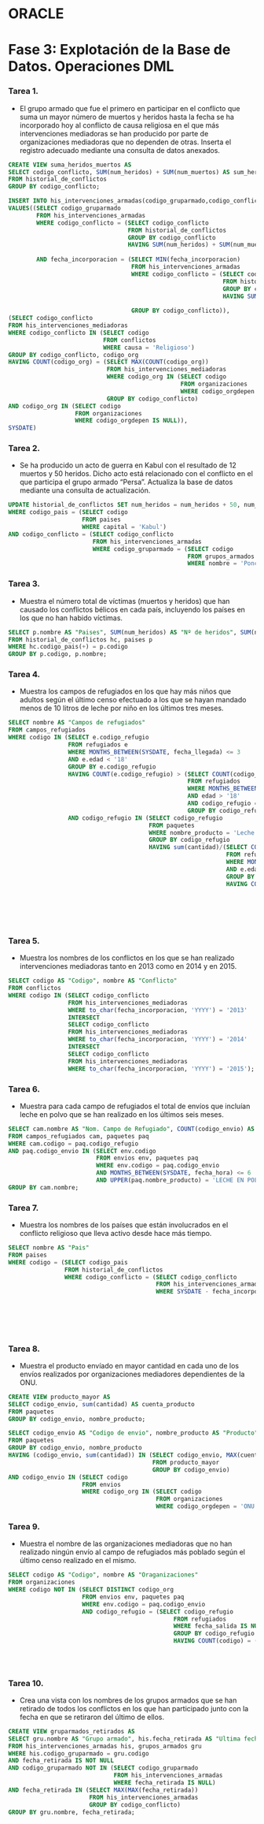 # ORACLE
# Fase 3: Explotación de la Base de Datos. Operaciones DML


### Tarea 1. 

* El grupo armado que fue el primero en participar en el conflicto que suma un mayor número de muertos y heridos hasta la fecha se ha incorporado hoy al conflicto de causa religiosa en el que más intervenciones mediadoras se han producido por parte de organizaciones mediadoras que no dependen de otras. Inserta el registro adecuado mediante una consulta de datos anexados.

``` sql
CREATE VIEW suma_heridos_muertos AS
SELECT codigo_conflicto, SUM(num_heridos) + SUM(num_muertos) AS sum_her_muer
FROM historial_de_conflictos
GROUP BY codigo_conflicto;

INSERT INTO his_intervenciones_armadas(codigo_gruparmado,codigo_conflicto,fecha_incorporacion)
VALUES((SELECT codigo_gruparmado
        FROM his_intervenciones_armadas
        WHERE codigo_conflicto = (SELECT codigo_conflicto
                                  FROM historial_de_conflictos
                                  GROUP BY codigo_conflicto
                                  HAVING SUM(num_heridos) + SUM(num_muertos) = (SELECT MAX(sum_her_muer)
                                                                                FROM suma_heridos_muertos))
        AND fecha_incorporacion = (SELECT MIN(fecha_incorporacion)
                                   FROM his_intervenciones_armadas
                                   WHERE codigo_conflicto = (SELECT codigo_conflicto
                                                             FROM historial_de_conflictos
                                                             GROUP BY codigo_conflicto
                                                             HAVING SUM(num_heridos) + SUM(num_muertos) = (SELECT MAX(sum_her_muer)
                                                                                                           FROM suma_heridos_muertos))
                                   GROUP BY codigo_conflicto)),
(SELECT codigo_conflicto
FROM his_intervenciones_mediadoras
WHERE codigo_conflicto IN (SELECT codigo 
                           FROM conflictos
                           WHERE causa = 'Religioso')
GROUP BY codigo_conflicto, codigo_org
HAVING COUNT(codigo_org) = (SELECT MAX(COUNT(codigo_org))
                            FROM his_intervenciones_mediadoras
                            WHERE codigo_org IN (SELECT codigo
                                                 FROM organizaciones
                                                 WHERE codigo_orgdepen IS NULL)
                            GROUP BY codigo_conflicto)
AND codigo_org IN (SELECT codigo
                   FROM organizaciones
                   WHERE codigo_orgdepen IS NULL)),
SYSDATE)
```

### Tarea 2. 

* Se ha producido un acto de guerra en Kabul con el resultado de 12 muertos y 50 heridos. Dicho acto está relacionado con el conflicto en el que participa el grupo armado “Persa”. Actualiza la base de datos mediante una consulta de actualización.

``` sql
UPDATE historial_de_conflictos SET num_heridos = num_heridos + 50, num_muertos = num_muertos + 12
WHERE codigo_pais = (SELECT codigo
                     FROM paises
                     WHERE capital = 'Kabul')
AND codigo_conflicto = (SELECT codigo_conflicto
                        FROM his_intervenciones_armadas
                        WHERE codigo_gruparmado = (SELECT codigo
                                                   FROM grupos_armados
                                                   WHERE nombre = 'Ponchos Rojos'));
```

### Tarea 3. 

* Muestra el número total de víctimas (muertos y heridos) que han causado los conflictos bélicos en cada país, incluyendo los países en los que no han habido víctimas.

``` sql
SELECT p.nombre AS "Paises", SUM(num_heridos) AS "Nº de heridos", SUM(num_muertos) AS "Nº de muertos"
FROM historial_de_conflictos hc, paises p 
WHERE hc.codigo_pais(+) = p.codigo
GROUP BY p.codigo, p.nombre;
```

### Tarea 4. 

* Muestra los campos de refugiados en los que hay más niños que adultos según el último censo efectuado a los que se hayan mandado menos de 10 litros de leche por niño en los últimos tres meses.

``` sql
SELECT nombre AS "Campos de refugiados"
FROM campos_refugiados
WHERE codigo IN (SELECT e.codigo_refugio
                 FROM refugiados e
                 WHERE MONTHS_BETWEEN(SYSDATE, fecha_llegada) <= 3
                 AND e.edad < '18'
                 GROUP BY e.codigo_refugio
                 HAVING COUNT(e.codigo_refugio) > (SELECT COUNT(codigo_refugio)
                                                   FROM refugiados
                                                   WHERE MONTHS_BETWEEN(SYSDATE, fecha_llegada) <= 3
                                                   AND edad > '18'
                                                   AND codigo_refugio = e.codigo_refugio
                                                   GROUP BY codigo_refugio)
                 AND codigo_refugio IN (SELECT codigo_refugio
                                        FROM paquetes
                                        WHERE nombre_producto = 'Leche'
                                        GROUP BY codigo_refugio
                                        HAVING sum(cantidad)/(SELECT COUNT(e.codigo)
                                                              FROM refugiados e
                                                              WHERE MONTHS_BETWEEN(SYSDATE, fecha_llegada) <= 3
                                                              AND e.edad < '18'
                                                              GROUP BY e.codigo_refugio
                                                              HAVING COUNT(e.codigo_refugio) > (SELECT COUNT(codigo_refugio)
                                                                                                FROM refugiados
                                                                                                WHERE MONTHS_BETWEEN(SYSDATE, fecha_llegada) <= 3
                                                                                                AND edad > '18'
                                                                                                AND codigo_refugio = e.codigo_refugio
                                                                                                GROUP BY codigo_refugio)) < 10));
```

### Tarea 5. 

* Muestra los nombres de los conflictos en los que se han realizado intervenciones mediadoras tanto en 2013 como en 2014 y en 2015.

``` sql
SELECT codigo AS "Codigo", nombre AS "Conflicto"
FROM conflictos
WHERE codigo IN (SELECT codigo_conflicto
                 FROM his_intervenciones_mediadoras
                 WHERE to_char(fecha_incorporacion, 'YYYY') = '2013' 
                 INTERSECT
                 SELECT codigo_conflicto
                 FROM his_intervenciones_mediadoras
                 WHERE to_char(fecha_incorporacion, 'YYYY') = '2014'
                 INTERSECT
                 SELECT codigo_conflicto
                 FROM his_intervenciones_mediadoras
                 WHERE to_char(fecha_incorporacion, 'YYYY') = '2015');
```

### Tarea 6. 

* Muestra para cada campo de refugiados el total de envíos que incluían leche en polvo que se han realizado en los últimos seis meses.

``` sql
SELECT cam.nombre AS "Nom. Campo de Refugiado", COUNT(codigo_envio) AS "Total de envios"
FROM campos_refugiados cam, paquetes paq
WHERE cam.codigo = paq.codigo_refugio
AND paq.codigo_envio IN (SELECT env.codigo
                         FROM envios env, paquetes paq
                         WHERE env.codigo = paq.codigo_envio
                         AND MONTHS_BETWEEN(SYSDATE, fecha_hora) <= 6
                         AND UPPER(paq.nombre_producto) = 'LECHE EN POLVO')
GROUP BY cam.nombre;
```

### Tarea 7. 

* Muestra los nombres de los países que están involucrados en el conflicto religioso que lleva activo desde hace más tiempo.

``` sql
SELECT nombre AS "Pais"
FROM paises
WHERE codigo = (SELECT codigo_pais
                FROM historial_de_conflictos
                WHERE codigo_conflicto = (SELECT codigo_conflicto
                                          FROM his_intervenciones_armadas
                                          WHERE SYSDATE - fecha_incorporacion IN (SELECT MAX(MAX(SYSDATE - fecha_incorporacion))
                                                                                  FROM his_intervenciones_armadas his, conflictos con
                                                                                  WHERE con.codigo = his.codigo_conflicto
                                                                                  AND his.fecha_retirada IS NULL
                                                                                  AND UPPER(con.causa) = 'RELIGIOSO'
                                                                                  GROUP BY codigo_conflicto)));
```

### Tarea 8. 

* Muestra el producto envíado en mayor cantidad en cada uno de los envíos realizados por organizaciones mediadores dependientes de la ONU.

``` sql
CREATE VIEW producto_mayor AS 
SELECT codigo_envio, sum(cantidad) AS cuenta_producto
FROM paquetes
GROUP BY codigo_envio, nombre_producto;

SELECT codigo_envio AS "Codigo de envio", nombre_producto AS "Producto", sum(cantidad) AS "Cantidad total"
FROM paquetes
GROUP BY codigo_envio, nombre_producto
HAVING (codigo_envio, sum(cantidad)) IN (SELECT codigo_envio, MAX(cuenta_producto)
                                         FROM producto_mayor
                                         GROUP BY codigo_envio)
AND codigo_envio IN (SELECT codigo
                     FROM envios
                     WHERE codigo_org IN (SELECT codigo
                                          FROM organizaciones
                                          WHERE codigo_orgdepen = 'ONU'));

```

### Tarea 9. 

* Muestra el nombre de las organizaciones mediadoras que no han realizado ningún envío al campo de refugiados más poblado según el último censo realizado en el mismo.

``` sql
SELECT codigo AS "Codigo", nombre AS "Oraganizaciones"
FROM organizaciones
WHERE codigo NOT IN (SELECT DISTINCT codigo_org
                     FROM envios env, paquetes paq
                     WHERE env.codigo = paq.codigo_envio
                     AND codigo_refugio = (SELECT codigo_refugio
                                               FROM refugiados
                                               WHERE fecha_salida IS NULL
                                               GROUP BY codigo_refugio
                                               HAVING COUNT(codigo) = (SELECT MAX(COUNT(codigo))
                                                                       FROM refugiados
                                                                       WHERE fecha_salida IS NULL
                                                                       GROUP BY codigo_refugio)));
```

### Tarea 10. 

* Crea una vista con los nombres de los grupos armados que se han retirado de todos los conflictos en los que han participado junto con la fecha en que se retiraron del último de ellos.

``` sql
CREATE VIEW gruparmados_retirados AS
SELECT gru.nombre AS "Grupo armado", his.fecha_retirada AS "Ultima fecha retirada"
FROM his_intervenciones_armadas his, grupos_armados gru
WHERE his.codigo_gruparmado = gru.codigo
AND fecha_retirada IS NOT NULL
AND codigo_gruparmado NOT IN (SELECT codigo_gruparmado
                              FROM his_intervenciones_armadas
                              WHERE fecha_retirada IS NULL)
AND fecha_retirada IN (SELECT MAX(MAX(fecha_retirada))
                       FROM his_intervenciones_armadas
                       GROUP BY codigo_conflicto)
GROUP BY gru.nombre, fecha_retirada;
```
